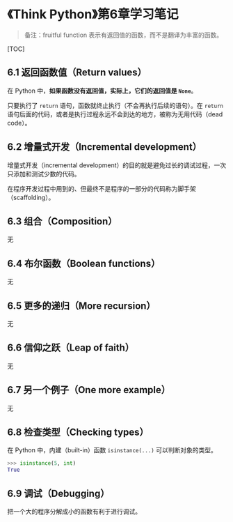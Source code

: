 # 《Think Python》第6章学习笔记

> 备注：fruitful function 表示有返回值的函数，而不是翻译为丰富的函数。

[TOC]

## 6.1 返回函数值（Return values）

在 Python 中，**如果函数没有返回值，实际上，它们的返回值是 `None`**。

只要执行了 `return` 语句，函数就终止执行（不会再执行后续的语句）。在 `return` 语句后面的代码，或者是执行过程永远不会到达的地方，被称为无用代码（dead code）。

## 6.2 增量式开发（Incremental development）

增量式开发（incremental development）的目的就是避免过长的调试过程，一次只添加和测试少数的代码。

在程序开发过程中用到的、但最终不是程序的一部分的代码称为脚手架（scaffolding）。

## 6.3 组合（Composition）

无

## 6.4 布尔函数（Boolean functions）

无

## 6.5 更多的递归（More recursion）

无

## 6.6 信仰之跃（Leap of faith）

无

## 6.7 另一个例子（One more example）

无

## 6.8 检查类型（Checking types）

在 Python 中，内建（built-in）函数 `isinstance(...)` 可以判断对象的类型。

```python
>>> isinstance(5, int)
True
```

## 6.9 调试（Debugging）

把一个大的程序分解成小的函数有利于进行调试。